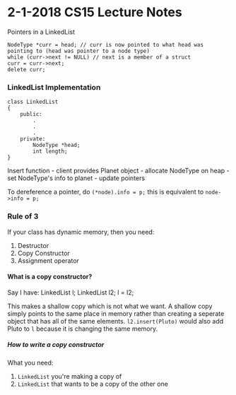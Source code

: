 2-1-2018 CS15 Lecture Notes
===============================

Pointers in a LinkedList

	NodeType *curr = head; // curr is now pointed to what head was pointing to (head was pointer to a node type)
	while (curr->next != NULL) // next is a member of a struct
	curr = curr->next;
	delete curr;

### LinkedList Implementation

	class LinkedList
	{
		public:
			.
			.
			.
		private:
			NodeType *head;
			int length;
	}


Insert function
	- client provides Planet object
	- allocate NodeType on heap
	- set NodeType's info to planet
	- update pointers

To dereference a pointer, do `(*node).info = p;` this is equivalent to `node->info = p;`

### Rule of 3
If your class has dynamic memory, then you need:
1. Destructor
2. Copy Constructor
3. Assignment operator

#### What is a copy constructor?
Say I have:
	LinkedList l;
	LinkedList l2;
	l = l2;

This makes a shallow copy which is not what we want. A shallow copy simply points to the same place in memory rather than creating a seperate object that has all of the same elements. `l2.insert(Pluto)` would also add Pluto to `l` because it is changing the same memory.


##### How to write a copy constructor
What you need:
1. `LinkedList` you're making a copy of
2. `LinkedList` that wants to be a copy of the other one
